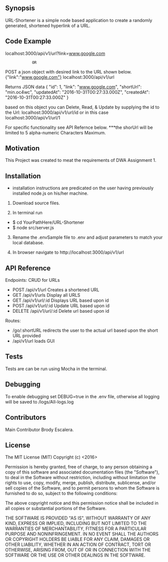 ## Synopsis

URL-Shortener is a simple node based application to create a randomly generated, shortened hyperlink of a URL.

## Code Example

localhost:3000/api/v1/url?link=www.google.com

                OR

POST a json object with desired link to the URL shown below.
{"link":"www.google.com"}
localhost:3000/api/v1/url


Returns JSON data
{
  "id": 1,
  "link": "www.google.com",
  "shortUrl": "min.oc4wc",
  "updatedAt": "2016-10-31T00:27:33.000Z",
  "createdAt": "2016-10-31T00:27:33.000Z"
}

based on this object you can Delete, Read, & Update by supplying the id to the Url:
localhost:3000/api/v1/url/id  or in this case localhost:3000/api/v1/url/1

For specific functionality see API Refernce below.
    ***the shorUrl will be limited to 5 alpha-numeric Characters Maximum.


## Motivation

This Project was created to meat the requirements of DWA Assignment 1.

## Installation

* installation instructions are predicated on the user having previously installed node.js on his/her machine.

1. Download source files.

2. In terminal run

* $ cd YourPathHere/URL-Shortener
* $ node src/server.js

3. Rename the .envSample file to .env and adjust parameters to match your local database.

4. In browser navigate to http://localhost:3000/api/v1/url

## API Reference

Endpoints:
CRUD for URLs
* POST /api/v1/url            Creates a shortened URL
* GET /api/v1/urls            Display all URLS
* GET /api/v1/url/:id         Displays URL based upon id
* POST /api/v1/url/:id        Update URL based upon id
* DELETE  /api/v1/url/:id     Delete url based upon id

Routes:
* /go/:shortURL               redirects the user to the actual url based upon the short URL provided
* /api/v1/url                 loads GUI

## Tests

Tests are can be run using Mocha in the terminal.

## Debugging

To enable debugging set DEBUG=true in the .env file, otherwise all logging will be saved to /logs/All-logs.log

## Contributors

Main Contributor Brody Escalera.

## License

The MIT License (MIT)
Copyright (c) <2016> <Brody Escalera>

Permission is hereby granted, free of charge, to any person obtaining a copy of this software and associated documentation files (the "Software"), to deal in the Software without restriction, including without limitation the rights to use, copy, modify, merge, publish, distribute, sublicense, and/or sell copies of the Software, and to permit persons to whom the Software is furnished to do so, subject to the following conditions:

The above copyright notice and this permission notice shall be included in all copies or substantial portions of the Software.

THE SOFTWARE IS PROVIDED "AS IS", WITHOUT WARRANTY OF ANY KIND, EXPRESS OR IMPLIED, INCLUDING BUT NOT LIMITED TO THE WARRANTIES OF MERCHANTABILITY, FITNESS FOR A PARTICULAR PURPOSE AND NONINFRINGEMENT. IN NO EVENT SHALL THE AUTHORS OR COPYRIGHT HOLDERS BE LIABLE FOR ANY CLAIM, DAMAGES OR OTHER LIABILITY, WHETHER IN AN ACTION OF CONTRACT, TORT OR OTHERWISE, ARISING FROM, OUT OF OR IN CONNECTION WITH THE SOFTWARE OR THE USE OR OTHER DEALINGS IN THE SOFTWARE.